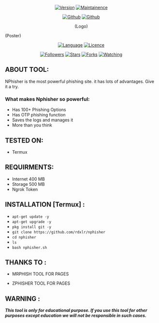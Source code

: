 <p align="center">
<a href="https://github.com/RDXLR/NPhisher"><img title="Version" src="https://img.shields.io/badge/Version-Beta 1.0-green.svg?style=flat-square"></a>
<a href="https://github.com/RDXLR/NPhisher"><img title="Maintainence" src="https://img.shields.io/badge/Maintained%3F-yes-green.svg"></a>
</p>

<p align="center">
<a href="https://github.com/rdxlr"><img title="Github" src="https://img.shields.io/badge/rdxlr-grey?style=for-the-badge&logo=github"></a>
<a href="https://github.com/rdxlr/nphisher"><img title="Github" src="https://img.shields.io/badge/NPhisher-blue?style=for-the-badge"></a>
</p>

<p align="center">
(Logo)
</p>

(Poster)

<p align="center">
<a href="https://github.com/rdxlr"><img title="Language" src="https://img.shields.io/badge/Made%20with-Bash-1f425f.svg?v=103"></a>
<a href="https://github.com/rdxlr"><img title="Licence" src="https://img.shields.io/badge/License-MIT-blue.svg"></a>
</p>

<p align="center">
<a href="https://github.com/rdxlr"><img title="Followers" src="https://img.shields.io/github/followers/rdxlr?color=blue&style=flat-square"></a>
<a href="https://github.com/rdxlr"><img title="Stars" src="https://img.shields.io/github/stars/rdxlr/nphisher?color=red&style=flat-square"></a>
<a href="https://github.com/rdxlr"><img title="Forks" src="https://img.shields.io/github/forks/rdxlr/nphisher?color=red&style=flat-square"></a>
<a href="https://github.com/rdxlr"><img title="Watching" src="https://img.shields.io/github/watchers/rdxlr/nphisher?label=Watchers&color=blue&style=flat-square"></a>
</p>

## ABOUT TOOL:
NPhisher is the most powerful phishing site. it has lots of advantages. Give it a try.
 
### What makes Nphisher so powerful:
* Has 100+ Phishing Options
* Has OTP phishing function
* Saves the logs and manages it
* More than you think

## TESTED ON:
* Termux

## REQUIRMENTS:
* Internet 400 MB
* Storage 500 MB
* Ngrok Token

## INSTALLATION [Termux] :

* `apt-get update -y`
* `apt-get upgrade -y`
* `pkg install git -y`
* `git clone https://github.com/rdxlr/nphisher`
* `cd nphisher`
* `ls`
* `bash nphisher.sh`


## THANKS TO : 

* MRPHISH TOOL FOR PAGES

* ZPHISHER TOOL FOR PAGES

## WARNING : 
***This tool is only for educational purpose. If you use this tool for other purposes except education we will not be responsible in such cases.***
